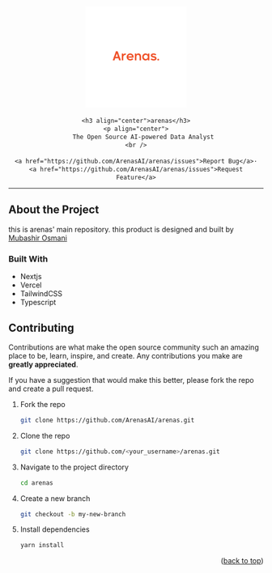 <a name="readme-top"></a>
<div align="center">
    <div align="center">
        <img src="public/assets/arenaslogo.png" alt="ArenasAI" width=200px>
    </div>

    <h3 align="center">arenas</h3>
    <p align="center">
        The Open Source AI-powered Data Analyst
    <br />
    
    <a href="https://github.com/ArenasAI/arenas/issues">Report Bug</a>·
    <a href="https://github.com/ArenasAI/arenas/issues">Request Feature</a>
  </p>

</div>

---

## About the Project

this is arenas' main repository. this product is designed and built by [Mubashir Osmani](https://github.com/mubashir1osmani)

### Built With

- Nextjs
- Vercel
- TailwindCSS
- Typescript

## Contributing

Contributions are what make the open source community such an amazing place to be, learn, inspire, and create. Any contributions you make are **greatly appreciated**.

If you have a suggestion that would make this better, please fork the repo and create a pull request.

1. Fork the repo
    ```sh
    git clone https://github.com/ArenasAI/arenas.git
    ```

2. Clone the repo
    ```sh
    git clone https://github.com/<your_username>/arenas.git
    ```

3. Navigate to the project directory
   ```sh
   cd arenas
   ```
4. Create a new branch
   ```sh
   git checkout -b my-new-branch
   ```
5. Install dependencies
   ```sh
   yarn install
   ```

<p align="right">(<a href="#readme-top">back to top</a>)</p>
